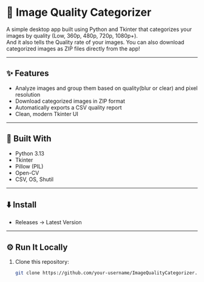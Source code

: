 # 📸 Image Quality Categorizer

A simple desktop app built using Python and Tkinter that categorizes your images by quality (Low, 360p, 480p, 720p, 1080p+).  
And it also tells the Quality rate of your images.
You can also download categorized images as ZIP files directly from the app!

---

## ✨ Features
- Analyze images and group them based on quality(blur or clear) and pixel resolution  
- Download categorized images in ZIP format  
- Automatically exports a CSV quality report  
- Clean, modern Tkinter UI  

---

## 🧰 Built With
- Python 3.13  
- Tkinter  
- Pillow (PIL)
- Open-CV
- CSV, OS, Shutil

---


## ⬇️ Install
- Releases -> Latest Version

---


## ⚙️ Run It Locally
1. Clone this repository:
   ```bash
   git clone https://github.com/your-username/ImageQualityCategorizer.git
